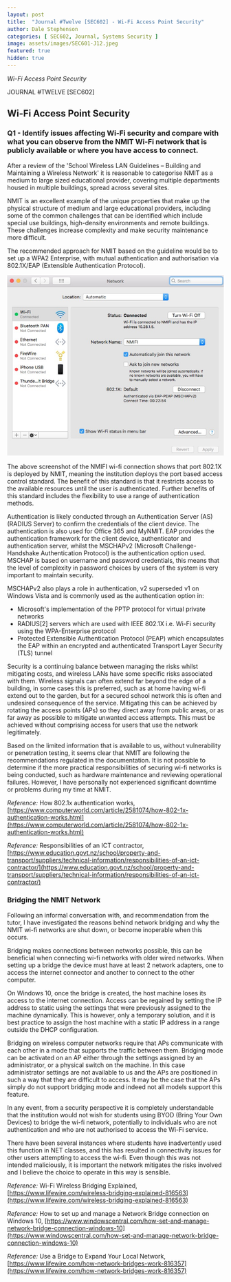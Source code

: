 ```yaml
---
layout: post
title:  "Journal #Twelve [SEC602] - Wi-Fi Access Point Security"
author: Dale Stephenson
categories: [ SEC602, Journal, Systems Security ]
image: assets/images/SEC601-J12.jpeg
featured: true
hidden: true
---
```

<i>Wi-Fi Access Point Security</i>

JOURNAL #TWELVE [SEC602]

<h2>Wi-Fi Access Point Security</h2>

<h3>Q1 - Identify issues affecting Wi-Fi security and compare with what you can observe from the NMIT Wi-Fi network that is publicly available or where you have access to connect.</h3> 

After a review of the 'School Wireless LAN Guidelines – Building and Maintaining a Wireless Network' it is reasonable to categorise NMIT as a medium to large sized educational provider, covering multiple departments housed in multiple buildings, spread across several sites. 

NMIT is an excellent example of the unique properties that make up the physical structure of medium and large educational providers, including  some of the common challenges that can be identified which include special use buildings, high-density environments and remote buildings. These challenges increase complexity and make security maintenance more difficult. 

The recommended approach for NMIT based on the guideline would be to set up a WPA2 Enterprise, with mutual authentication and authorisation via 802.1X/EAP (Extensible Authentication Protocol).  

<img src="/assets/images/SEC601-J12a.jpeg" alt="Screenshot of WiFi settings">

The above screenshot of the NMIFI wi-fi connection shows that port 802.1X is deployed by NMIT, meaning the institution deploys the port based access control standard. The benefit of this standard is that it restricts access to the available resources until the user is authenticated. Further benefits of this standard includes the flexibility to use a range of authentication methods. 

Authentication is likely conducted through an Authentication Server (AS) (RADIUS Server) to confirm the credentials of the client device. The authentication is also used for Office 365 and MyNMIT. EAP provides the authentication framework for the client device, authenticator and authentication server, whilst the MSCHAPv2 (Microsoft Challenge-Handshake Authentication Protocol) is the authentication option used. MSCHAP is based on username and password credentials, this means that the level of complexity in password choices by users of the system is very important to maintain security. 

MSCHAPv2 also plays a role in authentication, v2 superseded v1 on Windows Vista and is commonly used as the authentication option in:

- Microsoft's implementation of the PPTP protocol for virtual private networks
- RADIUS[2] servers which are used with IEEE 802.1X i.e. Wi-Fi security using the WPA-Enterprise protocol
- Protected Extensible Authentication Protocol (PEAP) which encapsulates the EAP within an encrypted and authenticated Transport Layer Security (TLS) tunnel

Security is a continuing balance between managing the risks whilst mitigating costs, and wireless LANs have some specific risks associated with them. Wireless signals can often extend far beyond the edge of a building, in some cases this is preferred, such as at home having wi-fi extend out to the garden, but for a secured school network this is often and undesired consequence of the service. Mitigating this can be achieved by rotating the access points (APs) so they direct away from public areas, or as far away as possible to mitigate unwanted access attempts. This must be achieved without comprising access for users that use the network legitimately. 

Based on the limited information that is available to us, without vulnerability or penetration testing, it seems clear that NMIT are following the recommendations regulated in the documentation. It is not possible to determine if the more practical responsibilities of securing wi-fi networks is being conducted, such as hardware maintenance and reviewing operational failures. However, I have personally not experienced significant downtime or problems during my time at NMIT. 

<i>Reference:</i> How 802.1x authentication works, [https://www.computerworld.com/article/2581074/how-802-1x-authentication-works.html](https://www.computerworld.com/article/2581074/how-802-1x-authentication-works.html)

<i>Reference:</i> Responsibilities of an ICT contractor, [https://www.education.govt.nz/school/property-and-transport/suppliers/technical-information/responsibilities-of-an-ict-contractor/](https://www.education.govt.nz/school/property-and-transport/suppliers/technical-information/responsibilities-of-an-ict-contractor/)

<h3>Bridging the NMIT Network</h3> 

Following an informal conversation with, and recommendation from the tutor, I have investigated the reasons behind network bridging and why the NMIT wi-fi networks are shut down, or become inoperable when this occurs. 

Bridging makes connections between networks possible, this can be beneficial when connecting wi-fi networks with older wired networks. When setting up a bridge the device must have at least 2 network adapters, one to access the internet connector and another to connect to the other computer.

On Windows 10, once the bridge is created, the host machine loses its access to the internet connection. Access can be regained by setting the IP address to static using the settings that were previously assigned to the machine dynamically. This is however, only a temporary solution, and it is best practice to assign the host machine with a static IP address in a range outside the DHCP configuration.

Bridging on wireless computer networks require that APs communicate with each other in a mode that supports the traffic between them. Bridging mode can be activated on an AP either through the settings assigned by an administrator, or a physical switch on the machine. In this case administrator settings are not available to us and the APs are positioned in such a way that they are difficult to access. It may be the case that the APs simply do not support bridging mode and indeed not all models support this feature. 

In any event, from a security perspective it is completely understandable that the institution would not wish for students using BYOD (Bring Your Own Devices) to bridge the wi-fi network, potentially to individuals who are not authentication and who are not authorised to access the Wi-Fi service. 

There have been several instances where students have inadvertently used this function in NET classes, and this has resulted in connectivity issues for other users attempting to access the wi-fi. Even though this was not intended maliciously, it is important the network mitigates the risks involved and I believe the choice to operate in this way is sensible. 

<i>Reference:</i> Wi-Fi Wireless Bridging Explained, [https://www.lifewire.com/wireless-bridging-explained-816563](https://www.lifewire.com/wireless-bridging-explained-816563)

<i>Reference:</i> How to set up and manage a Network Bridge connection on Windows 10, [https://www.windowscentral.com/how-set-and-manage-network-bridge-connection-windows-10](https://www.windowscentral.com/how-set-and-manage-network-bridge-connection-windows-10)

<i>Reference:</i> Use a Bridge to Expand Your Local Network, [https://www.lifewire.com/how-network-bridges-work-816357](https://www.lifewire.com/how-network-bridges-work-816357)


